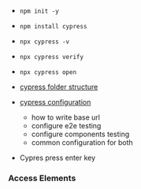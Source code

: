 -    `npm init -y`
-    `npm install cypress`
-    `npx cypress -v`
-    `npx cypress verify`
-    `npx cypress open`


- [cypress folder structure](https://docs.cypress.io/guides/core-concepts/writing-and-organizing-tests)
- [cypress configuration](https://docs.cypress.io/guides/references/configuration)
    
    - how to write base url
    - configure e2e testing 
    - configure components testing
    - common configuration for both
    
- Cypres press enter key
    

### Access Elements 